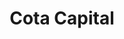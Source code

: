 ---
layout: firm_page
title: "Cota Capital"
id: "cotacapital.com"
permalink: "/cotacapitalcotacapital.com/"
website: "https://www.cotacapital.com"
offices: "San Francisco (United States)"
investment_stages: "Seed, Series A, Series B"
portfolio_companies: "Truebill, Tubi, Berkeley Lights, Compliance.AI, OpenGov, Cloud Lending, Oasis Labs, SoundHound, Greensmith Energy, NextInput, Tenyx, Square, Uber, Blueprint Genetics, Guardant Health, DataFox, Qu, Capella Space, Rhombus, CAST AI, Farther, Dripos, Mobot, Inorsa, Ramen Inc., Savant"
portfolio_link: "https://www.cotacapital.com/portfolio-all/"
investment_markets: "Technology"
founded_year: "2015"
description: "Cota Capital is a leading technology investment firm that partners with exceptional teams to build and grow timeless companies addressing \"Net New\" challenges and opportunities."
linkedin: "https://www.linkedin.com/company/cota-capital"
twitter: ""
instagram: ""
team_page: "https://www.cotacapital.com/team/"
investor_type: "Venture Capital, Private Equity"
crunchbase: "https://www.crunchbase.com/organization/cota-capital"
pitchbook: "https://pitchbook.com/profiles/investor/111257-20"

# SEO Optimization
meta_title: "Cota Capital - VC Firm - projectstartups.com"
meta_description: "Cota Capital, Cota Capital is a leading technology investment firm that partners with exceptional teams to build and grow timeless companies addressing \"Net New\" ch..."
meta_keywords: "Cota Capital, Technology, VC firm, venture capital, startup investor, projectstartups.com"
canonical_url: "https://vc.projectstartups.com/cotacapitalcotacapital.com/"
---